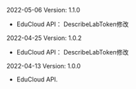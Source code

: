 2022-05-06 Version: 1.1.0
- EduCloud API： DescribeLabToken修改

2022-04-25 Version: 1.0.2
- EduCloud API： DescribeLabToken修改

2022-04-13 Version: 1.0.0
- EduCloud API.

